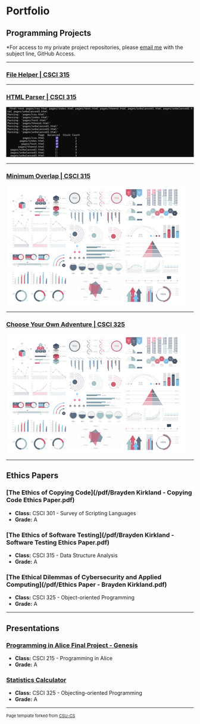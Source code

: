 Portfolio
=========

Programming Projects
--------------------

*For access to my private project repositories, please [email me](mailto:bmkirkland@csustudent.net?subject=GitHub%20Access) with the subject line, GitHub Access.

---
### [File Helper | CSCI 315](project1)

---
### [HTML Parser | CSCI 315](project2)

![Project 2 Thumbnail Name](images/Project_2_fig_1.png)

---
### [Minimum Overlap | CSCI 315](project3)

![Project 3 Thumbnail Name](images/dummy_thumbnail.jpg)

---
### [Choose Your Own Adventure | CSCI 325](project4)

![Project 4 Thumbnail Name](images/dummy_thumbnail.jpg)

---

Ethics Papers
-------------

### [The Ethics of Copying Code](/pdf/Brayden Kirkland - Copying Code Ethics Paper.pdf)

-   **Class:** CSCI 301 - Survey of Scripting Languages
-   **Grade:** A

### [The Ethics of Software Testing](/pdf/Brayden Kirkland - Software Testing Ethics Paper.pdf)

-   **Class:** CSCI 315 - Data Structure Analysis
-   **Grade:** A

### [The Ethical Dilemmas of Cybersecurity and Applied Computing](/pdf/Ethics Paper - Brayden Kirkland.pdf)

-   **Class:** CSCI 325 - Object-oriented Programming
-   **Grade:** A

---

Presentations
-------------

### [Programming in Alice Final Project - Genesis](https://www.youtube.com/watch?v=ReXckIjtU-E)

- **Class:** CSCI 215 - Programming in Alice
- **Grade:** A


### [Statistics Calculator](https://www.youtube.com/watch?v=B2Lx_0Ji350)

- **Class:** CSCI 325 - Objecting-oriented Programming
- **Grade:** A

---

<p style="font-size:11px">Page template forked from <a href="https://github.com/csu-cs/csci-portfolio">CSU-CS</a></p>
<!-- Remove above link if you don't want to attributive -->
